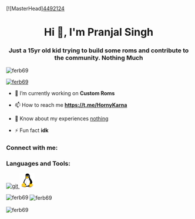 [![MasterHead][4492124](https://user-images.githubusercontent.com/109457186/196895481-e1fb081e-8ec2-431f-b7f6-068163019e84.jpg)
<h1 align="center">Hi 👋, I'm Pranjal Singh</h1>
<h3 align="center">Just a 15yr old kid trying to build some roms and contribute to the community. Nothing Much</h3>

<p align="left"> <img src="https://komarev.com/ghpvc/?username=ferb69&label=Profile%20views&color=0e75b6&style=flat" alt="ferb69" /> </p>

<p align="left"> <a href="https://github.com/ryo-ma/github-profile-trophy"><img src="https://github-profile-trophy.vercel.app/?username=ferb69" alt="ferb69" /></a> </p>

- 🔭 I’m currently working on **Custom Roms**

- 📫 How to reach me **https://t.me/HornyKarna**

- 📄 Know about my experiences [nothing](nothing)

- ⚡ Fun fact **idk**

<h3 align="left">Connect with me:</h3>
<p align="left">
</p>

<h3 align="left">Languages and Tools:</h3>
<p align="left"> <a href="https://git-scm.com/" target="_blank" rel="noreferrer"> <img src="https://www.vectorlogo.zone/logos/git-scm/git-scm-icon.svg" alt="git" width="40" height="40"/> </a> <a href="https://www.linux.org/" target="_blank" rel="noreferrer"> <img src="https://raw.githubusercontent.com/devicons/devicon/master/icons/linux/linux-original.svg" alt="linux" width="40" height="40"/> </a> </p>

<p><img align="left" src="https://github-readme-stats.vercel.app/api/top-langs?username=ferb69&show_icons=true&locale=en&layout=compact" alt="ferb69" /></p>

<p>&nbsp;<img align="center" src="https://github-readme-stats.vercel.app/api?username=ferb69&show_icons=true&locale=en" alt="ferb69" /></p>

<p><img align="center" src="https://github-readme-streak-stats.herokuapp.com/?user=ferb69&" alt="ferb69" /></p>
